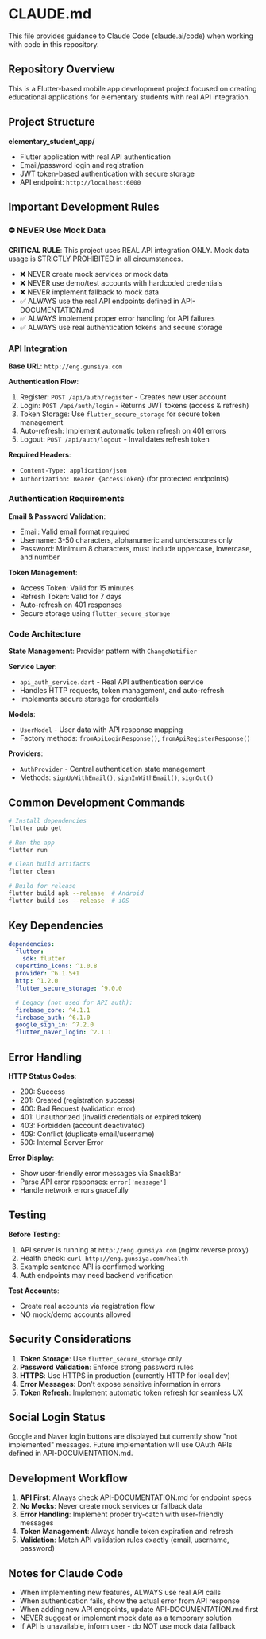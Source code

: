 # CLAUDE.md

This file provides guidance to Claude Code (claude.ai/code) when working with code in this repository.

## Repository Overview

This is a Flutter-based mobile app development project focused on creating educational applications for elementary students with real API integration.

## Project Structure

**elementary_student_app/**
- Flutter application with real API authentication
- Email/password login and registration
- JWT token-based authentication with secure storage
- API endpoint: `http://localhost:6000`

## Important Development Rules

### ⛔ NEVER Use Mock Data

**CRITICAL RULE**: This project uses REAL API integration ONLY. Mock data usage is STRICTLY PROHIBITED in all circumstances.

- ❌ NEVER create mock services or mock data
- ❌ NEVER use demo/test accounts with hardcoded credentials
- ❌ NEVER implement fallback to mock data
- ✅ ALWAYS use the real API endpoints defined in API-DOCUMENTATION.md
- ✅ ALWAYS implement proper error handling for API failures
- ✅ ALWAYS use real authentication tokens and secure storage

### API Integration

**Base URL**: `http://eng.gunsiya.com`

**Authentication Flow**:
1. Register: `POST /api/auth/register` - Creates new user account
2. Login: `POST /api/auth/login` - Returns JWT tokens (access & refresh)
3. Token Storage: Use `flutter_secure_storage` for secure token management
4. Auto-refresh: Implement automatic token refresh on 401 errors
5. Logout: `POST /api/auth/logout` - Invalidates refresh token

**Required Headers**:
- `Content-Type: application/json`
- `Authorization: Bearer {accessToken}` (for protected endpoints)

### Authentication Requirements

**Email & Password Validation**:
- Email: Valid email format required
- Username: 3-50 characters, alphanumeric and underscores only
- Password: Minimum 8 characters, must include uppercase, lowercase, and number

**Token Management**:
- Access Token: Valid for 15 minutes
- Refresh Token: Valid for 7 days
- Auto-refresh on 401 responses
- Secure storage using `flutter_secure_storage`

### Code Architecture

**State Management**: Provider pattern with `ChangeNotifier`

**Service Layer**:
- `api_auth_service.dart` - Real API authentication service
- Handles HTTP requests, token management, and auto-refresh
- Implements secure storage for credentials

**Models**:
- `UserModel` - User data with API response mapping
- Factory methods: `fromApiLoginResponse()`, `fromApiRegisterResponse()`

**Providers**:
- `AuthProvider` - Central authentication state management
- Methods: `signUpWithEmail()`, `signInWithEmail()`, `signOut()`

## Common Development Commands

```bash
# Install dependencies
flutter pub get

# Run the app
flutter run

# Clean build artifacts
flutter clean

# Build for release
flutter build apk --release  # Android
flutter build ios --release  # iOS
```

## Key Dependencies

```yaml
dependencies:
  flutter:
    sdk: flutter
  cupertino_icons: ^1.0.8
  provider: ^6.1.5+1
  http: ^1.2.0
  flutter_secure_storage: ^9.0.0

  # Legacy (not used for API auth):
  firebase_core: ^4.1.1
  firebase_auth: ^6.1.0
  google_sign_in: ^7.2.0
  flutter_naver_login: ^2.1.1
```

## Error Handling

**HTTP Status Codes**:
- 200: Success
- 201: Created (registration success)
- 400: Bad Request (validation error)
- 401: Unauthorized (invalid credentials or expired token)
- 403: Forbidden (account deactivated)
- 409: Conflict (duplicate email/username)
- 500: Internal Server Error

**Error Display**:
- Show user-friendly error messages via SnackBar
- Parse API error responses: `error['message']`
- Handle network errors gracefully

## Testing

**Before Testing**:
1. API server is running at `http://eng.gunsiya.com` (nginx reverse proxy)
2. Health check: `curl http://eng.gunsiya.com/health`
3. Example sentence API is confirmed working
4. Auth endpoints may need backend verification

**Test Accounts**:
- Create real accounts via registration flow
- NO mock/demo accounts allowed

## Security Considerations

1. **Token Storage**: Use `flutter_secure_storage` only
2. **Password Validation**: Enforce strong password rules
3. **HTTPS**: Use HTTPS in production (currently HTTP for local dev)
4. **Error Messages**: Don't expose sensitive information in errors
5. **Token Refresh**: Implement automatic token refresh for seamless UX

## Social Login Status

Google and Naver login buttons are displayed but currently show "not implemented" messages. Future implementation will use OAuth APIs defined in API-DOCUMENTATION.md.

## Development Workflow

1. **API First**: Always check API-DOCUMENTATION.md for endpoint specs
2. **No Mocks**: Never create mock services or fallback data
3. **Error Handling**: Implement proper try-catch with user-friendly messages
4. **Token Management**: Always handle token expiration and refresh
5. **Validation**: Match API validation rules exactly (email, username, password)

## Notes for Claude Code

- When implementing new features, ALWAYS use real API calls
- When authentication fails, show the actual error from API response
- When adding new API endpoints, update API-DOCUMENTATION.md first
- NEVER suggest or implement mock data as a temporary solution
- If API is unavailable, inform user - do NOT use mock data fallback
